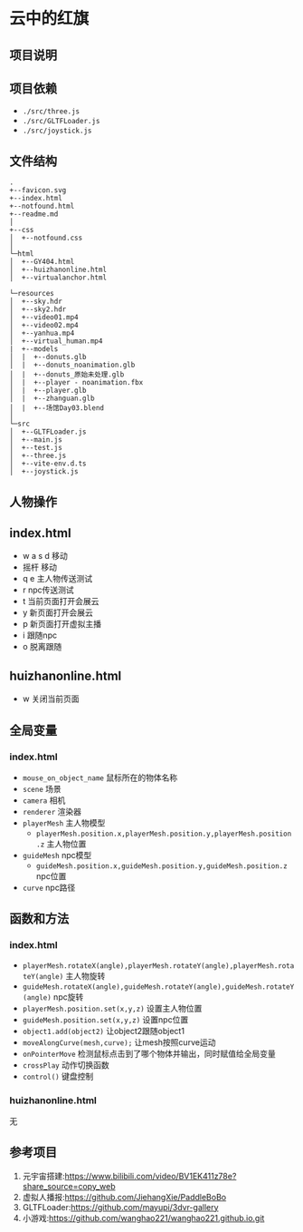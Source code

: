# 云中的红旗

## 项目说明

## 项目依赖
- `./src/three.js`
- `./src/GLTFLoader.js`
- `./src/joystick.js`

## 文件结构
```
.
+--favicon.svg
+--index.html
+--notfound.html
+--readme.md
│
+--css
│  +--notfound.css
│
└─html
│  +--GY404.html
│  +--huizhanonline.html
│  +--virtualanchor.html

└─resources
│  +--sky.hdr
│  +--sky2.hdr
│  +--video01.mp4
│  +--video02.mp4
│  +--yanhua.mp4
│  +--virtual_human.mp4
|  +--models
│  |  +--donuts.glb
│  |  +--donuts_noanimation.glb
│  |  +--donuts_原始未处理.glb
│  |  +--player - noanimation.fbx
│  |  +--player.glb
│  |  +--zhanguan.glb
│  |  +--场馆Day03.blend
│
└─src
│  +--GLTFLoader.js
│  +--main.js
│  +--test.js
│  +--three.js
│  +--vite-env.d.ts
│  +--joystick.js
```

## 人物操作
## index.html
- w a s d 移动
- 摇杆 移动
- q e 主人物传送测试
- r npc传送测试
- t 当前页面打开会展云
- y 新页面打开会展云
- p 新页面打开虚拟主播
- i 跟随npc
- o 脱离跟随

## huizhanonline.html
- w 关闭当前页面

## 全局变量
### index.html
- `mouse_on_object_name` 鼠标所在的物体名称
- `scene` 场景
- `camera` 相机
- `renderer` 渲染器
- `playerMesh` 主人物模型
  - `playerMesh.position.x,playerMesh.position.y,playerMesh.position.z` 主人物位置 
- `guideMesh` npc模型
  - `guideMesh.position.x,guideMesh.position.y,guideMesh.position.z` npc位置
- `curve` npc路径

## 函数和方法
### index.html
- `playerMesh.rotateX(angle),playerMesh.rotateY(angle),playerMesh.rotateY(angle)` 主人物旋转
- `guideMesh.rotateX(angle),guideMesh.rotateY(angle),guideMesh.rotateY(angle)` npc旋转
- `playerMesh.position.set(x,y,z)` 设置主人物位置
- `guideMesh.position.set(x,y,z)` 设置npc位置
- `object1.add(object2)` 让object2跟随object1
- `moveAlongCurve(mesh,curve);` 让mesh按照curve运动
- `onPointerMove` 检测鼠标点击到了哪个物体并输出，同时赋值给全局变量
- `crossPlay` 动作切换函数
- `control()` 键盘控制

### huizhanonline.html
无

## 参考项目
1. 元宇宙搭建:https://www.bilibili.com/video/BV1EK411z78e?share_source=copy_web
2. 虚拟人播报:https://github.com/JiehangXie/PaddleBoBo
3. GLTFLoader:https://github.com/mayupi/3dvr-gallery
4. 小游戏:https://github.com/wanghao221/wanghao221.github.io.git